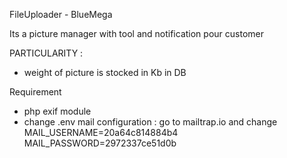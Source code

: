 FileUploader - BlueMega

Its a picture manager with tool and notification pour customer

PARTICULARITY :
- weight of picture is stocked in Kb in DB

Requirement

- php exif module 
- change .env mail configuration : 
go to mailtrap.io
and change
MAIL_USERNAME=20a64c814884b4
MAIL_PASSWORD=2972337ce51d0b




